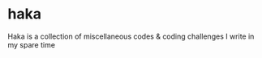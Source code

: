 # haka
Haka is a collection of miscellaneous codes &amp; coding challenges I write in my spare time
